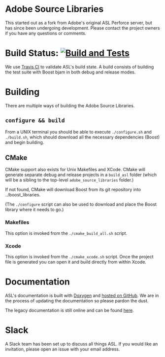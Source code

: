 # Adobe Source Libraries

This started out as a fork from Adobe's original ASL Perforce server, but has since been undergoing development. Please contact the project owners if you have any questions or comments.

# Build Status: [![Build and Tests](https://github.com/stlab/adobe_source_libraries/actions/workflows/adobe_source_libraries.yml/badge.svg)](https://github.com/stlab/adobe_source_libraries/actions/workflows/adobe_source_libraries.yml)

We use [Travis CI](https://travis-ci.org/stlab/adobe_source_libraries) to validate ASL's build state. A build consists of building the test suite with Boost bjam in both debug and release modes.

# Building
There are multiple ways of building the Adobe Source Libraries.

## `configure && build`
From a UNIX terminal you should be able to execute `./configure.sh` and `./build.sh`, which should download all the necessary dependencies (Boost) and begin building.

## CMake

CMake support also exists for Unix Makefiles and XCode. CMake will generate separate debug and release projects in a `build_asl` folder (which will be a sibling to the top-level `adobe_source_libraries` folder.)

If not found, CMake will download Boost from its git repository into ../boost_libraries.

(The `./configure` script can also be used to download and place the Boost library where it needs to go.)

### Makefiles

This option is invoked from the `./cmake_build_all.sh` script.

### Xcode

This option is invoked from the `./cmake_xcode.sh` script. Once the project file is generated you can open it and build directly from within Xcode.

Documentation
=====
ASL's documentation is built with [Doxygen](http://www.doxygen.org) and [hosted on GitHub](http://stlab.github.io/adobe_source_libraries/). We are in the process of updating the documentation so please pardon the dust.

The legacy documentation is still online and can be found [here](http://stlab.adobe.com/).

Slack
=====
A Slack team has been set up to discuss all things ASL. If you would like an invitation, please open an issue with your email address.
